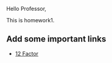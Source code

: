 Hello Professor,

This is homework1.

## Add some important links

- [12 Factor](https://12factor.net/)
